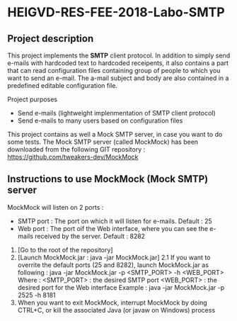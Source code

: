 # HEIGVD-RES-FEE-2018-Labo-SMTP

## Project description
This project implements the **SMTP** client protocol. In addition to simply send e-mails with hardcoded text to hardcoded receipents, it also contains a part that can read
configuration files containing group of people to which you want to send an e-mail. The a-mail subject and body are also contained in a predefined editable configuration file.

Project purposes
* Send e-mails (lightweight implenmentation of SMTP client protocol)
* Send e-mails to many users based on configuration files

This project contains as well a Mock SMTP server, in case you want to do some tests.
The Mock SMTP server (called MockMock) has been downloaded from the following GIT repository :
https://github.com/tweakers-dev/MockMock

## Instructions to use MockMock (Mock SMTP) server
MockMock will listen on 2 ports :
* SMTP port : The port on which it will listen for e-mails. Default : 25
* Web port : The port oif the Web interface, where you can see the e-mails received by the server. Default : 8282

1. [Go to the root of the repository]
2. [Launch MockMock.jar : java -jar MockMock.jar]
2.1 If you want to overrite the default ports (25 and 8282), launch MockMock.jar as following :
     java -jar MockMock.jar -p <SMTP_PORT> -h <WEB_PORT>
	    Where :
		  <SMTP_PORT> : the desired SMTP port
		  <WEB_PORT>  : the desired port for the Web interface
    Example :
      	java -jar MockMock.jar -p 2525 -h 8181
3. When you want to exit MockMock, interrupt MockMock by doing CTRL+C, or kill the associated Java (or javaw on Windows) process
